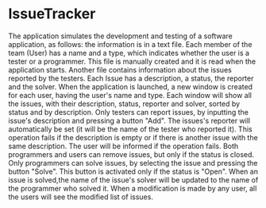 # IssueTracker
The application simulates the development and testing of a software application, as follows: the information is in a text file. Each member 
of the team (User) has a name and a type, which indicates whether the user is a tester or a programmer. This file is manually created and it
is read when the application starts. Another file contains information about the issues reported by the testers. Each Issue has a description,
a status, the reporter and the solver.
When the application is launched, a new window is created for each user, having the user's name and type. Each window will show all the issues,
with their description, status, reporter and solver, sorted by status and by description.
Only testers can report issues, by inputting the issue's description and pressing a button "Add". The issues's reporter will automatically
be set (it will be the name of the tester who reported it). This operation fails if the description is empty or if there is another issue with the same 
description. The user will be informed if the operation fails.
Both programmers and users can remove issues, but only if the status is closed.
Only programmers can solve issues, by selecting the issue and pressing the button "Solve". This button is activated only if the status is "Open".
When an issue is solved,the name of the issue's solver will be updated to the name of the programmer who solved it. When a modification is 
made by any user, all the users will see the modified list of issues.
